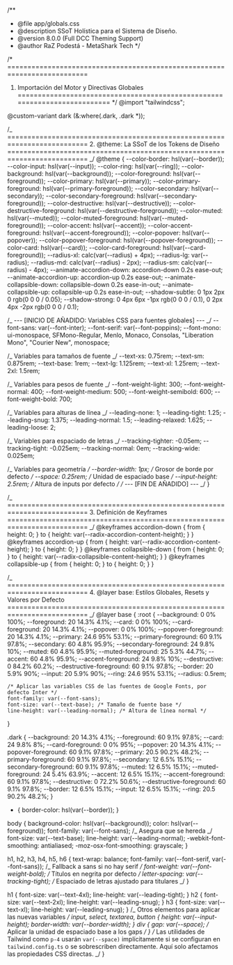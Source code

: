 /\*\*

- @file app/globals.css
- @description SSoT Holística para el Sistema de Diseño.
- @version 8.0.0 (Full DCC Theming Support)
- @author RaZ Podestá - MetaShark Tech
  \*/

/\* ==========================================================================

1.  Importación del Motor y Directivas Globales
    ========================================================================== \*/
    @import "tailwindcss";

@custom-variant dark (&:where(.dark, .dark \*));

/_ ========================================================================== 2. @theme: La SSoT de los Tokens de Diseño
========================================================================== _/
@theme {
--color-border: hsl(var(--border));
--color-input: hsl(var(--input));
--color-ring: hsl(var(--ring));
--color-background: hsl(var(--background));
--color-foreground: hsl(var(--foreground));
--color-primary: hsl(var(--primary));
--color-primary-foreground: hsl(var(--primary-foreground));
--color-secondary: hsl(var(--secondary));
--color-secondary-foreground: hsl(var(--secondary-foreground));
--color-destructive: hsl(var(--destructive));
--color-destructive-foreground: hsl(var(--destructive-foreground));
--color-muted: hsl(var(--muted));
--color-muted-foreground: hsl(var(--muted-foreground));
--color-accent: hsl(var(--accent));
--color-accent-foreground: hsl(var(--accent-foreground));
--color-popover: hsl(var(--popover));
--color-popover-foreground: hsl(var(--popover-foreground));
--color-card: hsl(var(--card));
--color-card-foreground: hsl(var(--card-foreground));
--radius-xl: calc(var(--radius) + 4px);
--radius-lg: var(--radius);
--radius-md: calc(var(--radius) - 2px);
--radius-sm: calc(var(--radius) - 4px);
--animate-accordion-down: accordion-down 0.2s ease-out;
--animate-accordion-up: accordion-up 0.2s ease-out;
--animate-collapsible-down: collapsible-down 0.2s ease-in-out;
--animate-collapsible-up: collapsible-up 0.2s ease-in-out;
--shadow-subtle: 0 1px 2px 0 rgb(0 0 0 / 0.05);
--shadow-strong:
0 4px 6px -1px rgb(0 0 0 / 0.1), 0 2px 4px -2px rgb(0 0 0 / 0.1);

/_ --- [INICIO DE AÑADIDO: Variables CSS para fuentes globales] --- _/
--font-sans: var(--font-inter);
--font-serif: var(--font-poppins);
--font-mono: ui-monospace, SFMono-Regular, Menlo, Monaco, Consolas, "Liberation Mono", "Courier New", monospace;

/_ Variables para tamaños de fuente _/
--text-xs: 0.75rem;
--text-sm: 0.875rem;
--text-base: 1rem;
--text-lg: 1.125rem;
--text-xl: 1.25rem;
--text-2xl: 1.5rem;

/_ Variables para pesos de fuente _/
--font-weight-light: 300;
--font-weight-normal: 400;
--font-weight-medium: 500;
--font-weight-semibold: 600;
--font-weight-bold: 700;

/_ Variables para alturas de línea _/
--leading-none: 1;
--leading-tight: 1.25;
--leading-snug: 1.375;
--leading-normal: 1.5;
--leading-relaxed: 1.625;
--leading-loose: 2;

/_ Variables para espaciado de letras _/
--tracking-tighter: -0.05em;
--tracking-tight: -0.025em;
--tracking-normal: 0em;
--tracking-wide: 0.025em;

/_ Variables para geometría _/
--border-width: 1px; /_ Grosor de borde por defecto _/
--space: 0.25rem; /_ Unidad de espaciado base _/
--input-height: 2.5rem; /_ Altura de inputs por defecto _/
/_ --- [FIN DE AÑADIDO] --- _/
}

/_ ========================================================================== 3. Definición de Keyframes
========================================================================== _/
@keyframes accordion-down {
from {
height: 0;
}
to {
height: var(--radix-accordion-content-height);
}
}
@keyframes accordion-up {
from {
height: var(--radix-accordion-content-height);
}
to {
height: 0;
}
}
@keyframes collapsible-down {
from {
height: 0;
}
to {
height: var(--radix-collapsible-content-height);
}
}
@keyframes collapsible-up {
from {
height: 0;
}
to {
height: 0;
}
}

/_ ========================================================================== 4. @layer base: Estilos Globales, Resets y Valores por Defecto
========================================================================== _/
@layer base {
:root {
--background: 0 0% 100%;
--foreground: 20 14.3% 4.1%;
--card: 0 0% 100%;
--card-foreground: 20 14.3% 4.1%;
--popover: 0 0% 100%;
--popover-foreground: 20 14.3% 4.1%;
--primary: 24.6 95% 53.1%;
--primary-foreground: 60 9.1% 97.8%;
--secondary: 60 4.8% 95.9%;
--secondary-foreground: 24 9.8% 10%;
--muted: 60 4.8% 95.9%;
--muted-foreground: 25 5.3% 44.7%;
--accent: 60 4.8% 95.9%;
--accent-foreground: 24 9.8% 10%;
--destructive: 0 84.2% 60.2%;
--destructive-foreground: 60 9.1% 97.8%;
--border: 20 5.9% 90%;
--input: 20 5.9% 90%;
--ring: 24.6 95% 53.1%;
--radius: 0.5rem;

    /* Aplicar las variables CSS de las fuentes de Google Fonts, por defecto Inter */
    font-family: var(--font-sans);
    font-size: var(--text-base); /* Tamaño de fuente base */
    line-height: var(--leading-normal); /* Altura de línea normal */

}

.dark {
--background: 20 14.3% 4.1%;
--foreground: 60 9.1% 97.8%;
--card: 24 9.8% 8%;
--card-foreground: 0 0% 95%;
--popover: 20 14.3% 4.1%;
--popover-foreground: 60 9.1% 97.8%;
--primary: 20.5 90.2% 48.2%;
--primary-foreground: 60 9.1% 97.8%;
--secondary: 12 6.5% 15.1%;
--secondary-foreground: 60 9.1% 97.8%;
--muted: 12 6.5% 15.1%;
--muted-foreground: 24 5.4% 63.9%;
--accent: 12 6.5% 15.1%;
--accent-foreground: 60 9.1% 97.8%;
--destructive: 0 72.2% 50.6%;
--destructive-foreground: 60 9.1% 97.8%;
--border: 12 6.5% 15.1%;
--input: 12 6.5% 15.1%;
--ring: 20.5 90.2% 48.2%;
}

- {
  border-color: hsl(var(--border));
  }

body {
background-color: hsl(var(--background));
color: hsl(var(--foreground));
font-family: var(--font-sans); /_ Asegura que se hereda _/
font-size: var(--text-base);
line-height: var(--leading-normal);
-webkit-font-smoothing: antialiased;
-moz-osx-font-smoothing: grayscale;
}

h1,
h2,
h3,
h4,
h5,
h6 {
text-wrap: balance;
font-family: var(--font-serif, var(--font-sans)); /_ Fallback a sans si no hay serif _/
font-weight: var(--font-weight-bold); /_ Títulos en negrita por defecto _/
letter-spacing: var(--tracking-tight); /_ Espaciado de letras ajustado para titulares _/
}

h1 {
font-size: var(--text-4xl);
line-height: var(--leading-tight);
}
h2 {
font-size: var(--text-2xl);
line-height: var(--leading-snug);
}
h3 {
font-size: var(--text-xl);
line-height: var(--leading-snug);
}
/_ Otros elementos para aplicar las nuevas variables _/
input, select, textarea, button {
height: var(--input-height);
border-width: var(--border-width);
}
div {
gap: var(--space); /_ Aplicar la unidad de espaciado base a los gaps _/
}
/_ Las utilidades de Tailwind como `p-4` usarán `var(--space)` implícitamente
si se configuran en `tailwind.config.ts` o se sobrescriben directamente.
Aquí solo afectamos las propiedades CSS directas. _/
}
